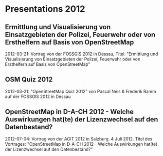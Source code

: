 # Presentations 2012

## Ermittlung und Visualisierung von Einsatzgebieten der Polizei, Feuerwehr oder von Ersthelfern auf Basis von OpenStreetMap
2012-03-21: Vortrag von der FOSSGIS 2012 in Dessau, Titel: "Ermittlung und Visualisierung von Einsatzgebieten der Polizei, Feuerwehr oder von Ersthelfern auf Basis von OpenStreetMap"

## OSM Quiz 2012
2012-03-21: "OpenStreetMap Quiz 2012" von Pascal Neis & Frederik Ramm auf der FOSSGIS 2012 in Dessau

## OpenStreetMap in D-A-CH 2012 - Welche Auswirkungen hat(te) der Lizenzwechsel auf den Datenbestand?
2012-07-04: Vortrag von der AGIT 2012 in Salzburg. 4 Juli 2012. Titel des Vortrages: "OpenStreetMap in D-A-CH 2012 - Welche Auswirkungen hat(te) der Lizenzwechsel auf den Datenbestand?"
